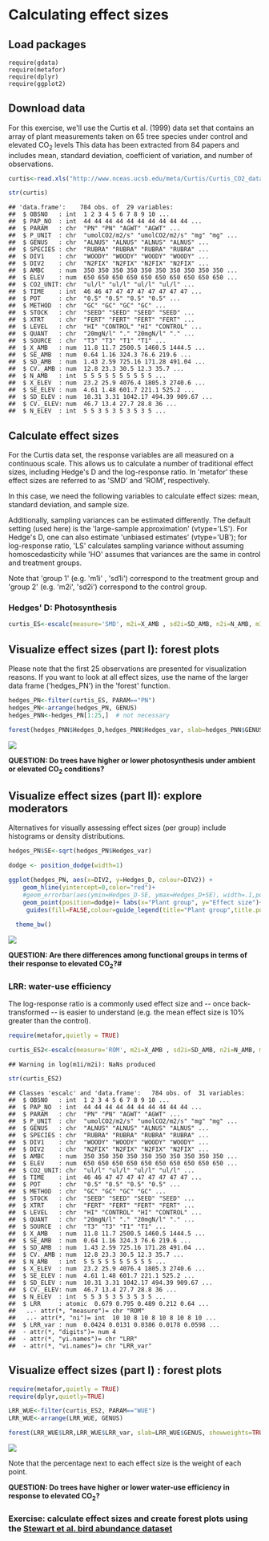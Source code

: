 Calculating effect sizes
================

Load packages
-------------

    require(gdata)
    require(metafor)
    require(dplyr)
    require(ggplot2)

Download data
-------------

For this exercise, we'll use the Curtis et al. (1999) data set that contains an array of plant measurements taken on 65 tree species under control and elevated CO<sub>2</sub> levels This data has been extracted from 84 papers and includes mean, standard deviation, coefficient of variation, and number of observations.

``` r
curtis<-read.xls("http://www.nceas.ucsb.edu/meta/Curtis/Curtis_CO2_database.xls",as.is=TRUE,verbose=FALSE,sheet=1)

str(curtis)
```

    ## 'data.frame':    784 obs. of  29 variables:
    ##  $ OBSNO   : int  1 2 3 4 5 6 7 8 9 10 ...
    ##  $ PAP_NO  : int  44 44 44 44 44 44 44 44 44 44 ...
    ##  $ PARAM   : chr  "PN" "PN" "AGWT" "AGWT" ...
    ##  $ P_UNIT  : chr  "umolCO2/m2/s" "umolCO2/m2/s" "mg" "mg" ...
    ##  $ GENUS   : chr  "ALNUS" "ALNUS" "ALNUS" "ALNUS" ...
    ##  $ SPECIES : chr  "RUBRA" "RUBRA" "RUBRA" "RUBRA" ...
    ##  $ DIV1    : chr  "WOODY" "WOODY" "WOODY" "WOODY" ...
    ##  $ DIV2    : chr  "N2FIX" "N2FIX" "N2FIX" "N2FIX" ...
    ##  $ AMBC    : num  350 350 350 350 350 350 350 350 350 350 ...
    ##  $ ELEV    : num  650 650 650 650 650 650 650 650 650 650 ...
    ##  $ CO2_UNIT: chr  "ul/l" "ul/l" "ul/l" "ul/l" ...
    ##  $ TIME    : int  46 46 47 47 47 47 47 47 47 47 ...
    ##  $ POT     : chr  "0.5" "0.5" "0.5" "0.5" ...
    ##  $ METHOD  : chr  "GC" "GC" "GC" "GC" ...
    ##  $ STOCK   : chr  "SEED" "SEED" "SEED" "SEED" ...
    ##  $ XTRT    : chr  "FERT" "FERT" "FERT" "FERT" ...
    ##  $ LEVEL   : chr  "HI" "CONTROL" "HI" "CONTROL" ...
    ##  $ QUANT   : chr  "20mgN/l" "." "20mgN/l" "." ...
    ##  $ SOURCE  : chr  "T3" "T3" "T1" "T1" ...
    ##  $ X_AMB   : num  11.8 11.7 2500.5 1460.5 1444.5 ...
    ##  $ SE_AMB  : num  0.64 1.16 324.3 76.6 219.6 ...
    ##  $ SD_AMB  : num  1.43 2.59 725.16 171.28 491.04 ...
    ##  $ CV._AMB : num  12.8 23.3 30.5 12.3 35.7 ...
    ##  $ N_AMB   : int  5 5 5 5 5 5 5 5 5 5 ...
    ##  $ X_ELEV  : num  23.2 25.9 4076.4 1805.3 2740.6 ...
    ##  $ SE_ELEV : num  4.61 1.48 601.7 221.1 525.2 ...
    ##  $ SD_ELEV : num  10.31 3.31 1042.17 494.39 909.67 ...
    ##  $ CV._ELEV: num  46.7 13.4 27.7 28.8 36 ...
    ##  $ N_ELEV  : int  5 5 3 5 3 5 3 5 3 5 ...

Calculate effect sizes
----------------------

For the Curtis data set, the response variables are all measured on a continuous scale. This allows us to calculate a number of traditional effect sizes, including Hedge's D and the log-response ratio. In 'metafor' these effect sizes are referred to as 'SMD' and 'ROM', respectively.

In this case, we need the following variables to calculate effect sizes: mean, standard deviation, and sample size.

Additionally, sampling variances can be estimated differently. The default setting (used here) is the 'large-sample approximation' (vtype='LS'). For Hedge's D, one can also estimate 'unbiased estimates' (vtype='UB'); for log-response ratio, 'LS' calculates sampling variance without assuming homoscedasticity while 'HO' assumes that variances are the same in control and treatment groups.

Note that 'group 1' (e.g. 'm1i' , 'sd1i') correspond to the treatment group and 'group 2' (e.g. 'm2i', 'sd2i') correspond to the control group.

### Hedges' D: Photosynthesis

``` r
curtis_ES<-escalc(measure='SMD', m2i=X_AMB , sd2i=SD_AMB, n2i=N_AMB, m1i=X_ELEV, sd1i=SD_ELEV, n1i=N_ELEV, vtype='LS',var.names=c("Hedges_D","Hedges_var"),data=curtis)
```

Visualize effect sizes (part I): forest plots
---------------------------------------------

Please note that the first 25 observations are presented for visualization reasons. If you want to look at all effect sizes,
use the name of the larger data frame ('hedges\_PN') in the 'forest' function.

``` r
hedges_PN<-filter(curtis_ES, PARAM=="PN")
hedges_PN<-arrange(hedges_PN, GENUS)
hedges_PNN<-hedges_PN[1:25,]  # not necessary

forest(hedges_PNN$Hedges_D,hedges_PNN$Hedges_var, slab=hedges_PNN$GENUS, showweights=FALSE)
```

![](Day1_files/figure-markdown_github-ascii_identifiers/forestplot-1.png)

**QUESTION: Do trees have higher or lower photosynthesis under ambient or elevated CO<sub>2</sub> conditions?**

Visualize effect sizes (part II): explore moderators
----------------------------------------------------

Alternatives for visually assessing effect sizes (per group) include histograms or density distributions.

``` r
hedges_PN$SE<-sqrt(hedges_PN$Hedges_var)

dodge <- position_dodge(width=1)

ggplot(hedges_PN, aes(x=DIV2, y=Hedges_D, colour=DIV2)) + 
    geom_hline(yintercept=0,color="red")+
    #geom_errorbar(aes(ymin=Hedges_D-SE, ymax=Hedges_D+SE), width=.1,position=dodge) +
    geom_point(position=dodge)+ labs(x="Plant group", y="Effect size")+
     guides(fill=FALSE,colour=guide_legend(title="Plant group",title.position = "top"))+
  
  theme_bw()
```

![](Day1_files/figure-markdown_github-ascii_identifiers/forestplott-1.png)

**QUESTION: Are there differences among functional groups in terms of their response to elevated CO<sub>2</sub>?\#**

### LRR: water-use efficiency

The log-response ratio is a commonly used effect size and -- once back-transformed -- is easier to understand (e.g. the mean effect size is 10% greater than the control).

``` r
require(metafor,quietly = TRUE)

curtis_ES2<-escalc(measure='ROM', m2i=X_AMB , sd2i=SD_AMB, n2i=N_AMB, m1i=X_ELEV, sd1i=SD_ELEV, n1i=N_ELEV, vtype='LS',var.names=c("LRR","LRR_var"),data=curtis)
```

    ## Warning in log(m1i/m2i): NaNs produced

``` r
str(curtis_ES2)
```

    ## Classes 'escalc' and 'data.frame':   784 obs. of  31 variables:
    ##  $ OBSNO   : int  1 2 3 4 5 6 7 8 9 10 ...
    ##  $ PAP_NO  : int  44 44 44 44 44 44 44 44 44 44 ...
    ##  $ PARAM   : chr  "PN" "PN" "AGWT" "AGWT" ...
    ##  $ P_UNIT  : chr  "umolCO2/m2/s" "umolCO2/m2/s" "mg" "mg" ...
    ##  $ GENUS   : chr  "ALNUS" "ALNUS" "ALNUS" "ALNUS" ...
    ##  $ SPECIES : chr  "RUBRA" "RUBRA" "RUBRA" "RUBRA" ...
    ##  $ DIV1    : chr  "WOODY" "WOODY" "WOODY" "WOODY" ...
    ##  $ DIV2    : chr  "N2FIX" "N2FIX" "N2FIX" "N2FIX" ...
    ##  $ AMBC    : num  350 350 350 350 350 350 350 350 350 350 ...
    ##  $ ELEV    : num  650 650 650 650 650 650 650 650 650 650 ...
    ##  $ CO2_UNIT: chr  "ul/l" "ul/l" "ul/l" "ul/l" ...
    ##  $ TIME    : int  46 46 47 47 47 47 47 47 47 47 ...
    ##  $ POT     : chr  "0.5" "0.5" "0.5" "0.5" ...
    ##  $ METHOD  : chr  "GC" "GC" "GC" "GC" ...
    ##  $ STOCK   : chr  "SEED" "SEED" "SEED" "SEED" ...
    ##  $ XTRT    : chr  "FERT" "FERT" "FERT" "FERT" ...
    ##  $ LEVEL   : chr  "HI" "CONTROL" "HI" "CONTROL" ...
    ##  $ QUANT   : chr  "20mgN/l" "." "20mgN/l" "." ...
    ##  $ SOURCE  : chr  "T3" "T3" "T1" "T1" ...
    ##  $ X_AMB   : num  11.8 11.7 2500.5 1460.5 1444.5 ...
    ##  $ SE_AMB  : num  0.64 1.16 324.3 76.6 219.6 ...
    ##  $ SD_AMB  : num  1.43 2.59 725.16 171.28 491.04 ...
    ##  $ CV._AMB : num  12.8 23.3 30.5 12.3 35.7 ...
    ##  $ N_AMB   : int  5 5 5 5 5 5 5 5 5 5 ...
    ##  $ X_ELEV  : num  23.2 25.9 4076.4 1805.3 2740.6 ...
    ##  $ SE_ELEV : num  4.61 1.48 601.7 221.1 525.2 ...
    ##  $ SD_ELEV : num  10.31 3.31 1042.17 494.39 909.67 ...
    ##  $ CV._ELEV: num  46.7 13.4 27.7 28.8 36 ...
    ##  $ N_ELEV  : int  5 5 3 5 3 5 3 5 3 5 ...
    ##  $ LRR     : atomic  0.679 0.795 0.489 0.212 0.64 ...
    ##   ..- attr(*, "measure")= chr "ROM"
    ##   ..- attr(*, "ni")= int  10 10 8 10 8 10 8 10 8 10 ...
    ##  $ LRR_var : num  0.0424 0.0131 0.0386 0.0178 0.0598 ...
    ##  - attr(*, "digits")= num 4
    ##  - attr(*, "yi.names")= chr "LRR"
    ##  - attr(*, "vi.names")= chr "LRR_var"

Visualize effect sizes (part I) : forest plots
----------------------------------------------

``` r
require(metafor,quietly = TRUE)
require(dplyr,quietly=TRUE)

LRR_WUE<-filter(curtis_ES2, PARAM=="WUE")
LRR_WUE<-arrange(LRR_WUE, GENUS)

forest(LRR_WUE$LRR,LRR_WUE$LRR_var, slab=LRR_WUE$GENUS, showweights=TRUE)
```

![](Day1_files/figure-markdown_github-ascii_identifiers/forestplot2-1.png)

Note that the percentage next to each effect size is the weight of each point.

**QUESTION: Do trees have higher or lower water-use efficiency in response to elevated CO<sub>2</sub>?**

### Exercise: calculate effect sizes and create forest plots using the [Stewart et al. bird abundance dataset](https://www.dropbox.com/s/rdv7cj11dh9s38x/borenstein2010.pdf?dl=0)
